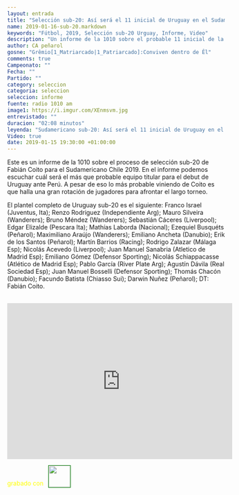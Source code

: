 ```yaml
---
layout: entrada
title: "Selección sub-20: Así será el 11 inicial de Uruguay en el Sudamericano sub-20 Chile 2019"
name: 2019-01-16-sub-20.markdown
keywords: "Fútbol, 2019, Selección sub-20 Urguay, Informe, Video"
description: "Un informe de la 1010 sobre el probable 11 inicial de la selección uruguaya sub-20 para el sudamericano de Chile 2019 en donde Uruguay intentará obtener la clasificación para el mundial de Polonia 2019"
author: CA peñarol
gosne: "Grêmio[1_Matriarcado|1_Patriarcado]:Conviven dentro de Êl"
comments: true
Campeonato: ""
Fecha: ""
Partido: ""
category: seleccion
categoria: seleccion
seleccion: informe
fuente: radio 1010 am
image1: https://i.imgur.com/XEnmsvm.jpg
entrevistado: ""
duracion: "02:08 minutos"
leyenda: "Sudamericano sub-20: Así será el 11 inicial de Uruguay en el Sudamericano sub-20"
Video: true
date: 2019-01-15 19:30:00 +01:00:00
---
```


Este es un informe de la 1010 sobre el proceso de selección sub-20 de Fabián Coito para el Sudamericano Chile 2019. En el informe podemos escuchar cuál será el más que probable equipo titular para el debut de Uruguay ante Perú. A pesar  de eso lo más probable viniendo de Coito es que halla una gran rotación de jugadores para afrontar el largo torneo.

El plantel completo de Uruguay sub-20 es el siguiente: Franco Israel (Juventus, Ita); Renzo Rodriguez (Independiente Arg); Mauro Silveira (Wanderers); Bruno Méndez (Wanderers); Sebastián Cáceres (Liverpool); Edgar Elizalde (Pescara Ita); Mathías Laborda (Nacional); Ezequiel Busquéts (Peñarol); Maximiliano Araújo (Wanderers); Emiliano Ancheta (Danubio); Erik de los Santos (Peñarol); Martín Barrios (Racing); Rodrigo Zalazar (Málaga Esp); Nicolás Acevedo (Liverpool); Juan Manuel Sanabria (Atletico de Madrid Esp); Emiliano Gómez (Defensor Sporting); Nicolás Schiappacasse (Atlético de Madrid Esp); Pablo García (River Plate Arg); Agustín Dávila (Real Sociedad Esp); Juan Manuel Bosselli (Defensor Sporting); Thomás Chacón (Danubio); Facundo Batista (Chiasso Sui); Darwin Nuñez (Peñarol); DT: Fabián Coito.

<br>

<iframe width="521" height="360" src="https://www.youtube.com/embed/lSUPfbEQE7Y" frameborder="0" allow="accelerometer; autoplay; encrypted-media; gyroscope; picture-in-picture" allowfullscreen></iframe>

<span style="color:yellow;margin-top:0px;">grabado con</span> <a href="http://ffmpeg.org"><img src="{{ site.url }}/images/ffmpeg.png" width="50px" style="border:1px solid green;vertical-align: sub;margin-left:7px;"></a>
